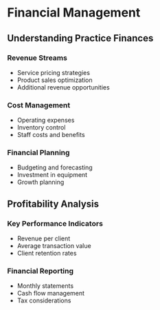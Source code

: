 # Financial Management

## Understanding Practice Finances

### Revenue Streams
- Service pricing strategies
- Product sales optimization
- Additional revenue opportunities

### Cost Management
- Operating expenses
- Inventory control
- Staff costs and benefits

### Financial Planning
- Budgeting and forecasting
- Investment in equipment
- Growth planning

## Profitability Analysis

### Key Performance Indicators
- Revenue per client
- Average transaction value
- Client retention rates

### Financial Reporting
- Monthly statements
- Cash flow management
- Tax considerations